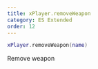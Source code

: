 ```yaml
---
title: xPlayer.removeWeapon
category: ES Extended
order: 12
---
```


```lua
xPlayer.removeWeapon(name)
```

Remove weapon

